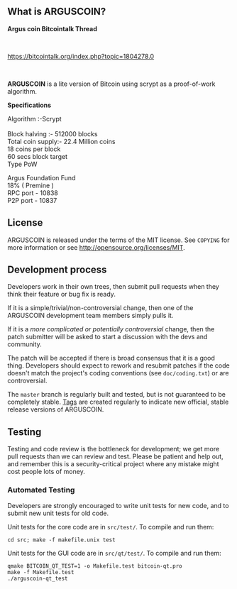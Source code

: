 



What is ARGUSCOIN?
----------------
<b>Argus coin Bitcointalk Thread</b><br>

<br>

https://bitcointalk.org/index.php?topic=1804278.0

<br>

<b>ARGUSCOIN</b> is a lite version of Bitcoin using scrypt as a proof-of-work algorithm.<br>

<b>Specifications</b><br>

Algorithm :-Scrypt <br>                                                                                       
Block halving :- 512000 blocks<br>
Total coin supply:- 22.4 Million coins<br>
18 coins per block<br>
60 secs block target<br>
Type PoW<br>

Argus Foundation Fund<br>
18% ( Premine )<br>
RPC port - 10838<br>
P2P port - 10837<br>



License
-------

ARGUSCOIN is released under the terms of the MIT license. See `COPYING` for more
information or see http://opensource.org/licenses/MIT.

Development process
-------------------

Developers work in their own trees, then submit pull requests when they think
their feature or bug fix is ready.

If it is a simple/trivial/non-controversial change, then one of the ARGUSCOIN
development team members simply pulls it.

If it is a *more complicated or potentially controversial* change, then the patch
submitter will be asked to start a discussion with the devs and community.

The patch will be accepted if there is broad consensus that it is a good thing.
Developers should expect to rework and resubmit patches if the code doesn't
match the project's coding conventions (see `doc/coding.txt`) or are
controversial.

The `master` branch is regularly built and tested, but is not guaranteed to be
completely stable. [Tags](https://github.com/arguscoin-project/arguscoin/tags) are created
regularly to indicate new official, stable release versions of ARGUSCOIN.

Testing
-------

Testing and code review is the bottleneck for development; we get more pull
requests than we can review and test. Please be patient and help out, and
remember this is a security-critical project where any mistake might cost people
lots of money.

### Automated Testing

Developers are strongly encouraged to write unit tests for new code, and to
submit new unit tests for old code.

Unit tests for the core code are in `src/test/`. To compile and run them:

    cd src; make -f makefile.unix test

Unit tests for the GUI code are in `src/qt/test/`. To compile and run them:

    qmake BITCOIN_QT_TEST=1 -o Makefile.test bitcoin-qt.pro
    make -f Makefile.test
    ./arguscoin-qt_test

